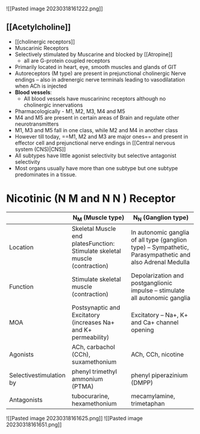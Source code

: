 ![[Pasted image 20230318161222.png]]
## [[Acetylcholine]] 
- [[cholinergic receptors]]  
- Muscarinic Receptors
- Selectively stimulated by Muscarine and blocked by [[Atropine]] 
	- all are G-protein coupled receptors
- Primarily located in heart, eye, smooth muscles and glands of GIT
- Autoreceptors (M type) are present in prejunctional cholinergic Nerve endings – also in adrenergic nerve terminals leading to vasodilatation when ACh is injected
- **Blood vessels**: 
	- All blood vessels have muscarininc receptors although no cholinergic innervations
- Pharmacologically - M1, M2, M3, M4 and M5
- M4 and M5 are present in certain areas of Brain and regulate other neurotransmitters
- M1, M3 and M5 fall in one class, while M2 and M4 in another class
- However till today, ==M1, M2 and M3 are major ones== and present in effector cell and prejunctional nerve endings in [[Central nervous system (CNS)|CNS]]
- All subtypes have little agonist selectivity but selective antagonist selectivity
- Most organs usually have more than one subtype but one subtype predominates in a tissue.
# Nicotinic (N M and N N ) Receptor
|                         | N<sub>M</sub> (Muscle type)                                                 | N<sub>N</sub> (Ganglion type)                                                                       |
| ----------------------- | --------------------------------------------------------------------------- | -------------------------------------------------------------------------------------------------------- |
| Location                | Skeletal Muscle end platesFunction: Stimulate skeletal muscle (contraction) | In autonomic ganglia of all type (ganglion type) – Sympathetic, Parasympathetic and also Adrenal Medulla |
| Function                | Stimulate skeletal muscle (contraction)                                     | Depolarization and postganglionic impulse – stimulate all autonomic ganglia                              |
| MOA                     | Postsynaptic and Excitatory (increases Na+ and K+ permeability)             | Excitatory – Na+, K+ and Ca+ channel opening                                                             |
| Agonists                | ACh, carbachol (CCh), suxamethonium                                         | ACh, CCh, nicotine                                                                                       |
| Selectivestimulation by | phenyl trimethyl ammonium (PTMA)                                            | phenyl piperazinium (DMPP)                                                                               |
| Antagonists             | tubocurarine, hexamethonium                                                 | mecamylamine, trimetaphan                                                                                                         |
![[Pasted image 20230318161625.png]]
![[Pasted image 20230318161651.png]]